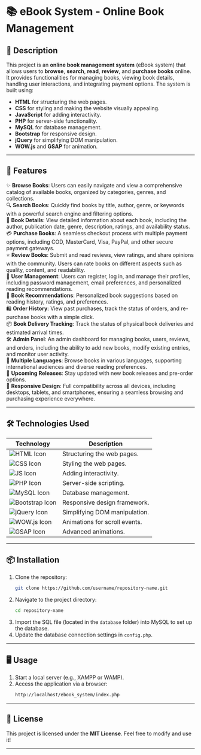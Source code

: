 # 📚 eBook System - Online Book Management

## 📝 Description

This project is an **online book management system** (eBook system) that allows users to **browse**, **search**, **read**, **review**, and **purchase books** online. It provides functionalities for managing books, viewing book details, handling user interactions, and integrating payment options. The system is built using:

- **HTML** for structuring the web pages.
- **CSS** for styling and making the website visually appealing.
- **JavaScript** for adding interactivity.
- **PHP** for server-side functionality.
- **MySQL** for database management.
- **Bootstrap** for responsive design.
- **jQuery** for simplifying DOM manipulation.
- **WOW.js** and **GSAP** for animation.

---

## 🚀 Features

✨ **Browse Books**: Users can easily navigate and view a comprehensive catalog of available books, organized by categories, genres, and collections.  
🔍 **Search Books**: Quickly find books by title, author, genre, or keywords with a powerful search engine and filtering options.  
📖 **Book Details**: View detailed information about each book, including the author, publication date, genre, description, ratings, and availability status.  
💳 **Purchase Books**: A seamless checkout process with multiple payment options, including COD, MasterCard, Visa, PayPal, and other secure payment gateways.  
⭐ **Review Books**: Submit and read reviews, view ratings, and share opinions with the community. Users can rate books on different aspects such as quality, content, and readability.  
👤 **User Management**: Users can register, log in, and manage their profiles, including password management, email preferences, and personalized reading recommendations.  
🔖 **Book Recommendations**: Personalized book suggestions based on reading history, ratings, and preferences.  
🛍️ **Order History**: View past purchases, track the status of orders, and re-purchase books with a simple click.  
📦 **Book Delivery Tracking**: Track the status of physical book deliveries and estimated arrival times.  
🛠️ **Admin Panel**: An admin dashboard for managing books, users, reviews, and orders, including the ability to add new books, modify existing entries, and monitor user activity.  
🔄 **Multiple Languages**: Browse books in various languages, supporting international audiences and diverse reading preferences.  
📅 **Upcoming Releases**: Stay updated with new book releases and pre-order options.  
📱 **Responsive Design**: Full compatibility across all devices, including desktops, tablets, and smartphones, ensuring a seamless browsing and purchasing experience everywhere.

---

## 🛠️ Technologies Used

| Technology                                                                                          | Description                   |
| --------------------------------------------------------------------------------------------------- | ----------------------------- |
| ![HTML Icon](https://img.shields.io/badge/HTML-orange?logo=html5&logoColor=white)                   | Structuring the web pages.    |
| ![CSS Icon](https://img.shields.io/badge/CSS-blue?logo=css3&logoColor=white)                        | Styling the web pages.        |
| ![JS Icon](https://img.shields.io/badge/JavaScript-yellow?logo=javascript&logoColor=black)          | Adding interactivity.         |
| ![PHP Icon](https://img.shields.io/badge/PHP-purple?logo=php&logoColor=white)                       | Server-side scripting.        |
| ![MySQL Icon](https://img.shields.io/badge/MySQL-lightblue?logo=mysql&logoColor=white)              | Database management.          |
| ![Bootstrap Icon](https://img.shields.io/badge/Bootstrap-blueviolet?logo=bootstrap&logoColor=white) | Responsive design framework.  |
| ![jQuery Icon](https://img.shields.io/badge/jQuery-blue?logo=jquery&logoColor=white)                | Simplifying DOM manipulation. |
| ![WOW.js Icon](https://img.shields.io/badge/WOW.js-lightgreen?logo=javascript&logoColor=white)      | Animations for scroll events. |
| ![GSAP Icon](https://img.shields.io/badge/GSAP-green?logo=javascript&logoColor=white)               | Advanced animations.          |

---

## 📦 Installation

1. Clone the repository:
   ```bash
   git clone https://github.com/username/repository-name.git
   ```
2. Navigate to the project directory:
   ```bash
   cd repository-name
   ```
3. Import the SQL file (located in the `database` folder) into MySQL to set up the database.
4. Update the database connection settings in `config.php`.

---

## 🖥️ Usage

1. Start a local server (e.g., XAMPP or WAMP).
2. Access the application via a browser:
   ```bash
   http://localhost/ebook_system/index.php
   ```

---

## 📜 License

This project is licensed under the **MIT License**. Feel free to modify and use it!

---
